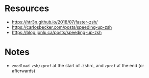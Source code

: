 # Resources

- https://htr3n.github.io/2018/07/faster-zsh/
- https://carlosbecker.com/posts/speeding-up-zsh
- https://blog.jonlu.ca/posts/speeding-up-zsh

# Notes

- `zmodload zsh/zprof` at the start of .zshrc, and `zprof` at the end (or afterwards)
